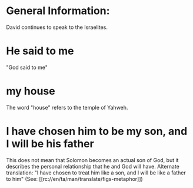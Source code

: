 # General Information:

David continues to speak to the Israelites.

# He said to me

"God said to me"

# my house

The word "house" refers to the temple of Yahweh.

# I have chosen him to be my son, and I will be his father

This does not mean that Solomon becomes an actual son of God, but it describes the personal relationship that he and God will have. Alternate translation: "I have chosen to treat him like a son, and I will be like a father to him" (See: [[rc://en/ta/man/translate/figs-metaphor]])


